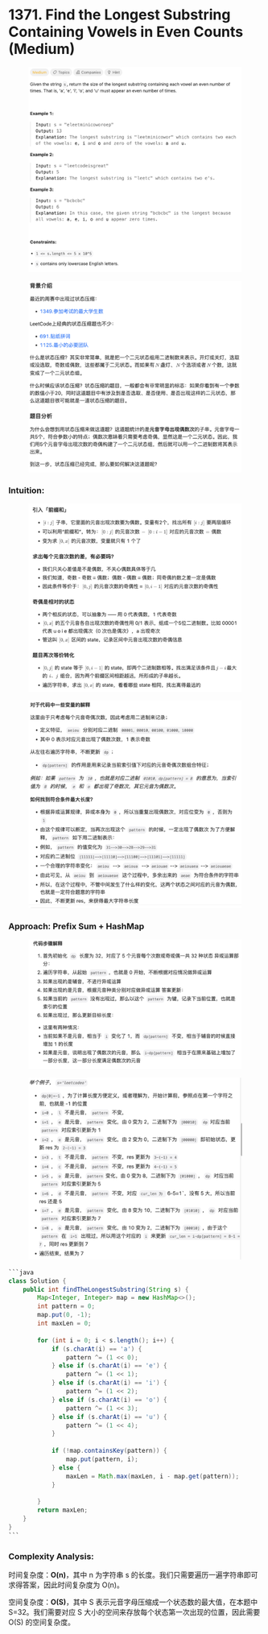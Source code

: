 # 1371. Find the Longest Substring Containing Vowels in Even Counts (Medium)

<figure><img src="../../../../.gitbook/assets/image (12).png" alt=""><figcaption></figcaption></figure>

<figure><img src="../../../../.gitbook/assets/image (18).png" alt=""><figcaption></figcaption></figure>

### Intuition:

<figure><img src="../../../../.gitbook/assets/image (14).png" alt=""><figcaption></figcaption></figure>

<figure><img src="../../../../.gitbook/assets/image (13).png" alt=""><figcaption></figcaption></figure>

### Approach: Prefix Sum + HashMap

<figure><img src="../../../../.gitbook/assets/image (16).png" alt=""><figcaption></figcaption></figure>

<figure><img src="../../../../.gitbook/assets/image (17).png" alt=""><figcaption></figcaption></figure>

````java
```java
class Solution {
    public int findTheLongestSubstring(String s) {
        Map<Integer, Integer> map = new HashMap<>();
        int pattern = 0;
        map.put(0, -1);
        int maxLen = 0;

        for (int i = 0; i < s.length(); i++) {
            if (s.charAt(i) == 'a') {
                pattern ^= (1 << 0);
            } else if (s.charAt(i) == 'e') {
                pattern ^= (1 << 1);
            } else if (s.charAt(i) == 'i') {
                pattern ^= (1 << 2);
            } else if (s.charAt(i) == 'o') {
                pattern ^= (1 << 3);
            } else if (s.charAt(i) == 'u') {
                pattern ^= (1 << 4);
            }

            if (!map.containsKey(pattern)) {
                map.put(pattern, i);
            } else {
                maxLen = Math.max(maxLen, i - map.get(pattern));
            }

        }
        return maxLen;
    }
}
```
````

### Complexity Analysis:

时间复杂度：**O(n)**，其中 n 为字符串 s 的长度。我们只需要遍历一遍字符串即可求得答案，因此时间复杂度为 O(n)。

空间复杂度：**O(S)**，其中 S 表示元音字母压缩成一个状态数的最大值，在本题中 S=32。我们需要对应 S 大小的空间来存放每个状态第一次出现的位置，因此需要 O(S) 的空间复杂度。
